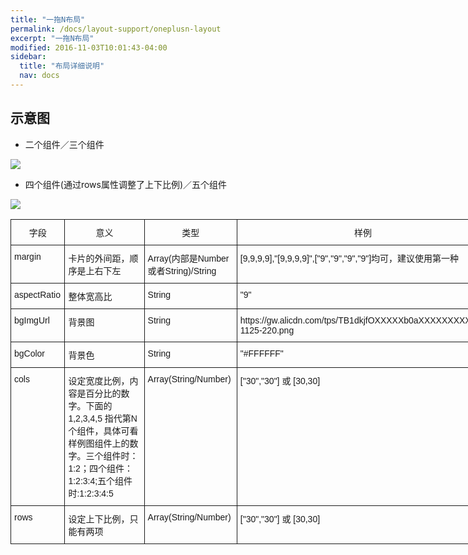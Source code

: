 ```yaml
---
title: "一拖N布局"
permalink: /docs/layout-support/oneplusn-layout
excerpt: "一拖N布局"
modified: 2016-11-03T10:01:43-04:00
sidebar:
  title: "布局详细说明"
  nav: docs
---
```


## 示意图

* 二个组件／三个组件

![](https://gw.alicdn.com/tfs/TB16PZ9QXXXXXXAapXXXXXXXXXX-445-401.png)

* 四个组件(通过rows属性调整了上下比例)／五个组件

![](https://gw.alicdn.com/tfs/TB1RldNQpXXXXaTXXXXXXXXXXXX-443-406.png)


<style type="text/css">
.tg  {border-collapse:collapse;border-spacing:0;}
.tg td{font-family:Arial, sans-serif;font-size:14px;padding:10px 5px;border-style:solid;border-width:1px;overflow:hidden;word-break:normal;}
.tg th{font-family:Arial, sans-serif;font-size:14px;font-weight:normal;padding:10px 5px;border-style:solid;border-width:1px;overflow:hidden;word-break:normal;}
.tg .tg-yw4l{vertical-align:top}
</style>
<table class="tg" style="undefined;table-layout: fixed; width: 766px">
<colgroup>
<col style="width: 93px">
<col style="width: 321px">
<col style="width: 167px">
<col style="width: 185px">
</colgroup>
  <tr>
    <th class="tg-yw4l">字段</th>
    <th class="tg-yw4l">意义</th>
    <th class="tg-yw4l">类型</th>
    <th class="tg-yw4l">样例</th>
  </tr>
  <tr>
    <td class="tg-yw4l">margin</td>
    <td class="tg-yw4l">卡片的外间距，顺序是上右下左</td>
    <td class="tg-yw4l">Array(内部是Number或者String)/String</td>
    <td class="tg-yw4l">[9,9,9,9],"[9,9,9,9]",["9","9","9","9"]均可，建议使用第一种</td>
  </tr>
  <tr>
    <td class="tg-yw4l">aspectRatio</td>
    <td class="tg-yw4l">整体宽高比</td>
    <td class="tg-yw4l">String</td>
    <td class="tg-yw4l">"9"</td>
  </tr>
  <tr>
    <td class="tg-yw4l">bgImgUrl</td>
    <td class="tg-yw4l">背景图</td>
    <td class="tg-yw4l">String</td>
    <td class="tg-yw4l">https://gw.alicdn.com/tps/TB1dkjfOXXXXXb0aXXXXXXXXXXX-1125-220.png</td>
  </tr>
  <tr>
    <td class="tg-yw4l">bgColor</td>
    <td class="tg-yw4l">背景色</td>
    <td class="tg-yw4l">String</td>
    <td class="tg-yw4l">"#FFFFFF"</td>
  </tr>
  <tr>
    <td class="tg-yw4l">cols</td>
    <td class="tg-yw4l">设定宽度比例，内容是百分比的数字。下面的1,2,3,4,5 指代第N个组件，具体可看样例图组件上的数字。三个组件时：1:2；四个组件：1:2:3:4;五个组件时:1:2:3:4:5</td>
    <td class="tg-yw4l">Array(String/Number)</td>
    <td class="tg-yw4l">["30","30"] 或  [30,30]</td>
  </tr>
  <tr>
    <td class="tg-yw4l">rows</td>
    <td class="tg-yw4l">设定上下比例，只能有两项</td>
    <td class="tg-yw4l">Array(String/Number)</td>
    <td class="tg-yw4l">["30","30"] 或  [30,30]</td>
  </tr>
</table>


